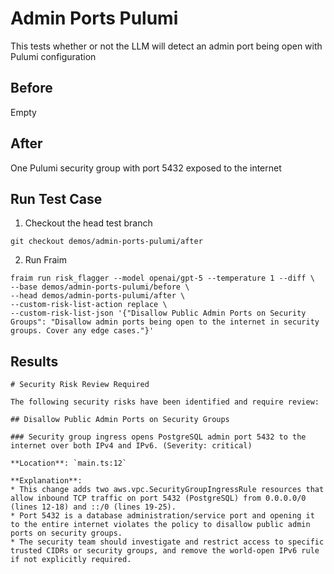 # Admin Ports Pulumi

This tests whether or not the LLM will detect an admin port being open with Pulumi configuration

## Before

Empty

## After

One Pulumi security group with port 5432 exposed to the internet

## Run Test Case

1. Checkout the head test branch
```
git checkout demos/admin-ports-pulumi/after
```

2. Run Fraim
```
fraim run risk_flagger --model openai/gpt-5 --temperature 1 --diff \
--base demos/admin-ports-pulumi/before \
--head demos/admin-ports-pulumi/after \
--custom-risk-list-action replace \
--custom-risk-list-json '{"Disallow Public Admin Ports on Security Groups": "Disallow admin ports being open to the internet in security groups. Cover any edge cases."}'
```

## Results

```
# Security Risk Review Required

The following security risks have been identified and require review:

## Disallow Public Admin Ports on Security Groups

### Security group ingress opens PostgreSQL admin port 5432 to the internet over both IPv4 and IPv6. (Severity: critical)

**Location**: `main.ts:12`

**Explanation**:
* This change adds two aws.vpc.SecurityGroupIngressRule resources that allow inbound TCP traffic on port 5432 (PostgreSQL) from 0.0.0.0/0 (lines 12-18) and ::/0 (lines 19-25).
* Port 5432 is a database administration/service port and opening it to the entire internet violates the policy to disallow public admin ports on security groups.
* The security team should investigate and restrict access to specific trusted CIDRs or security groups, and remove the world-open IPv6 rule if not explicitly required.
```
